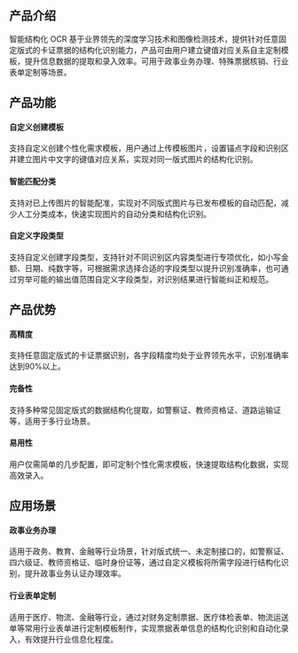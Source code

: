 


## 产品介绍
智能结构化 OCR 基于业界领先的深度学习技术和图像检测技术，提供针对任意固定版式的卡证票据的结构化识别能力，产品可由用户建立键值对应关系自主定制模板，提升信息数据的提取和录入效率。可用于政事业务办理、特殊票据核销、行业表单定制等场景。

## 产品功能
#### 自定义创建模板
支持自定义创建个性化需求模板，用户通过上传模板图片，设置锚点字段和识别区并建立图片中文字的键值对应关系，实现对同一版式图片的结构化识别。
#### 智能匹配分类
支持对已上传图片的智能配准，实现对不同版式图片与已发布模板的自动匹配，减少人工分类成本，快速实现图片的自动分类和结构化识别。
#### 自定义字段类型
支持自定义创建字段类型，支持针对不同识别区内容类型进行专项优化，如小写金额、日期、纯数字等，可根据需求选择合适的字段类型以提升识别准确率，也可通过穷举可能的输出值范围自定义字段类型，对识别结果进行智能纠正和规范。


## 产品优势
#### 高精度
支持任意固定版式的卡证票据识别，各字段精度均处于业界领先水平，识别准确率达到90%以上。
#### 完备性
支持多种常见固定版式的数据结构化提取，如警察证、教师资格证、道路运输证等，适用于多行业场景。
#### 易用性
用户仅需简单的几步配置，即可定制个性化需求模板，快速提取结构化数据，实现高效录入。

## 应用场景
#### 政事业务办理
适用于政务、教育、金融等行业场景，针对版式统一、未定制接口的，如警察证、四六级证、教师资格证、临时身份证等，通过自定义模板将所需字段进行结构化识别，提升政事业务认证办理效率。

#### 行业表单定制
适用于医疗、物流、金融等行业，通过对财务定制票据、医疗体检表单、物流运送单等常用行业表单进行定制模板制作，实现票据表单信息的结构化识别和自动化录入，有效提升行业信息化程度。



